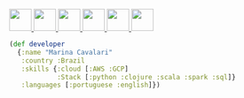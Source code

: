 
<a href="https://web.facebook.com/tenthousandsyears/"> <img src="https://user-images.githubusercontent.com/46076369/114327463-8a2dbc80-9b0f-11eb-9e59-2c8623f342ab.png" width=40px> </a>
<a href="https://www.linkedin.com/in/marina-cavalari/"> <img src="https://user-images.githubusercontent.com/46076369/114327541-e0026480-9b0f-11eb-8f48-2f4aaac92e95.png" width=40px> </a>
<a href="https://www.instagram.com/st4rdust_/"> <img src="https://user-images.githubusercontent.com/46076369/114327665-5a32e900-9b10-11eb-9bc3-5e94c27af5a4.png" width=40px> </a>
<a href="https://api.whatsapp.com/send?phone=5511952471747"> <img src="https://user-images.githubusercontent.com/46076369/114327730-9c5c2a80-9b10-11eb-8bdd-02139ad3a8bc.png" width=40px> </a>
<a href="marina.cavalari.mc@gmail.com"> <img src="https://user-images.githubusercontent.com/46076369/114327735-9e25ee00-9b10-11eb-9b08-64c0f0fd7c07.png" width=40px> </a>
<a href="https://t.me/st4rdust_x"> <img src="https://user-images.githubusercontent.com/46076369/114327724-97977680-9b10-11eb-83a4-0d9a91714967.png" width=40px> </a>
  
```clojure
(def developer 
  {:name "Marina Cavalari"
   :country :Brazil
   :skills {:cloud [:AWS :GCP]
            :Stack [:python :clojure :scala :spark :sql]}
   :languages [:portuguese :english]})
```





